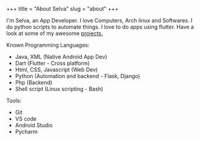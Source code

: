 +++
title = "About Selva"
slug = "about"
+++

I'm Selva, an App Developer.
I love Computers, Arch linux and Softwares.
I do python scripts to automate things.
I love to do apps using flutter.
Have a look at some of my awesome [projects.](https://selvasoft.in/projects)

Known Programming Languages:
* Java, XML (Native Android App Dev)
* Dart (Flutter - Cross platform)
* Html, CSS, Javascript (Web Dev)
* Python (Automation and backend - Flask, Django)
* Php (Backend)
* Shell script (Linux scripting - Bash)

Tools:
* Git
* VS code
* Android Studio
* Pycharm
